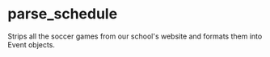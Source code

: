 # parse_schedule
Strips all the soccer games from our school's website and formats them into Event objects.
